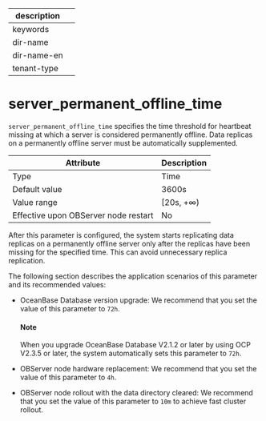 | description ||
|---|---|
| keywords ||
| dir-name ||
| dir-name-en ||
| tenant-type ||

# server_permanent_offline_time

`server_permanent_offline_time` specifies the time threshold for heartbeat missing at which a server is considered permanently offline. Data replicas on a permanently offline server must be automatically supplemented.

| **Attribute** | **Description** |
|------------------|------------|
| Type | Time |
| Default value | 3600s |
| Value range | \[20s, +∞) |
| Effective upon OBServer node restart | No |

After this parameter is configured, the system starts replicating data replicas on a permanently offline server only after the replicas have been missing for the specified time. This can avoid unnecessary replica replication.

The following section describes the application scenarios of this parameter and its recommended values:

* OceanBase Database version upgrade: We recommend that you set the value of this parameter to `72h`.

  <main id="notice" type='explain'>
    <h4>Note</h4>
    <p>When you upgrade OceanBase Database V2.1.2 or later by using OCP V2.3.5 or later, the system automatically sets this parameter to <code>72h</code>. </p>
  </main>

* OBServer node hardware replacement: We recommend that you set the value of this parameter to `4h`.

* OBServer node rollout with the data directory cleared: We recommend that you set the value of this parameter to `10m` to achieve fast cluster rollout.
